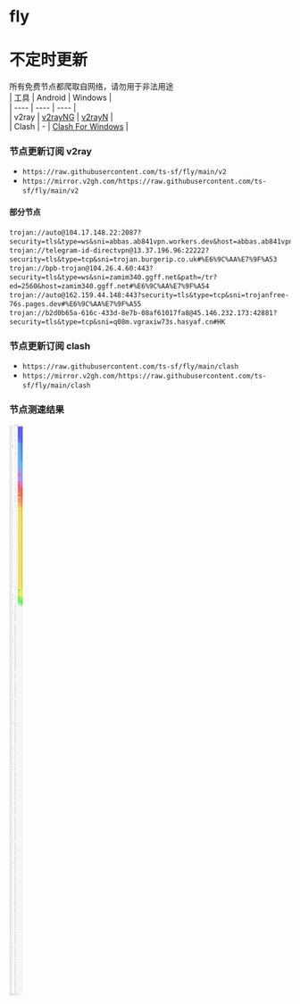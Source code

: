 # fly
# 不定时更新
所有免费节点都爬取自网络，请勿用于非法用途  
|  工具  | Android  | Windows  |  
|  ----  | ----   | ----  |  
| v2ray  | [v2rayNG](https://github.com/2dust/v2rayNG/releases) | [v2rayN](https://github.com/2dust/v2rayN/releases) |  
| Clash  | - | [Clash For Windows](https://github.com/2dust/clashN/releases) | 
  
### 节点更新订阅  v2ray
- `https://raw.githubusercontent.com/ts-sf/fly/main/v2`  
- `https://mirror.v2gh.com/https://raw.githubusercontent.com/ts-sf/fly/main/v2`  

#### 部分节点  
``` 
trojan://auto@104.17.148.22:2087?security=tls&type=ws&sni=abbas.ab841vpn.workers.dev&host=abbas.ab841vpn.workers.dev#%E6%9C%AA%E7%9F%A52
trojan://telegram-id-directvpn@13.37.196.96:22222?security=tls&type=tcp&sni=trojan.burgerip.co.uk#%E6%9C%AA%E7%9F%A53
trojan://bpb-trojan@104.26.4.60:443?security=tls&type=ws&sni=zamim340.ggff.net&path=/tr?ed=2560&host=zamim340.ggff.net#%E6%9C%AA%E7%9F%A54
trojan://auto@162.159.44.148:443?security=tls&type=tcp&sni=trojanfree-76s.pages.dev#%E6%9C%AA%E7%9F%A55
trojan://b2d0b65a-616c-433d-8e7b-08af61017fa8@45.146.232.173:42881?security=tls&type=tcp&sni=q08m.vgraxiw73s.hasyaf.cn#HK
```
### 节点更新订阅  clash
- `https://raw.githubusercontent.com/ts-sf/fly/main/clash`  
- `https://mirror.v2gh.com/https://raw.githubusercontent.com/ts-sf/fly/main/clash`  

### 节点测速结果
![image](traffic.png)
